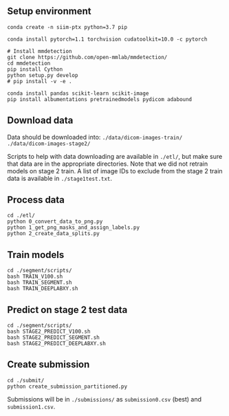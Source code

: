 ## Setup environment

```
conda create -n siim-ptx python=3.7 pip

conda install pytorch=1.1 torchvision cudatoolkit=10.0 -c pytorch

# Install mmdetection
git clone https://github.com/open-mmlab/mmdetection/
cd mmdetection
pip install Cython
python setup.py develop
# pip install -v -e .

conda install pandas scikit-learn scikit-image
pip install albumentations pretrainedmodels pydicom adabound
```

## Download data

Data should be downloaded into:
  `./data/dicom-images-train/`
  `./data/dicom-images-stage2/`

Scripts to help with data downloading are available in `./etl/`, but make sure that data are in the appropriate directories. Note that we did not retrain models on stage 2 train. A list of image IDs to exclude from the stage 2 train data is available in `./stage1test.txt`.

## Process data

```
cd ./etl/
python 0_convert_data_to_png.py
python 1_get_png_masks_and_assign_labels.py
python 2_create_data_splits.py 
```

## Train models

```
cd ./segment/scripts/
bash TRAIN_V100.sh 
bash TRAIN_SEGMENT.sh
bash TRAIN_DEEPLABXY.sh
```

## Predict on stage 2 test data

```
cd ./segment/scripts/
bash STAGE2_PREDICT_V100.sh 
bash STAGE2_PREDICT_SEGMENT.sh
bash STAGE2_PREDICT_DEEPLABXY.sh
```

## Create submission

```
cd ./submit/
python create_submission_partitioned.py
```

Submissions will be in `./submissions/` as `submission0.csv` (best) and `submission1.csv`. 
